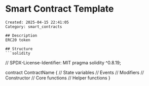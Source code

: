 # Smart Contract Template
    Created: 2025-04-15 22:41:05
    Category: smart_contracts

    ## Description
    ERC20 token

    ## Structure
    ```solidity
// SPDX-License-Identifier: MIT
pragma solidity ^0.8.19;

contract ContractName {
    // State variables
    // Events
    // Modifiers
    // Constructor
    // Core functions
    // Helper functions
}
```